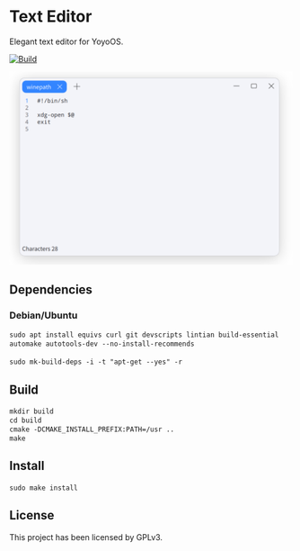 # Text Editor

Elegant text editor for YoyoOS. 

[![Build](https://github.com/Yoyo-OS/texteditor/actions/workflows/build.yml/badge.svg)](https://github.com/Yoyo-OS/texteditor/actions/workflows/build.yml)

![screenshot](screenshots/Screenshot_20211221_212801.png)

## Dependencies

### Debian/Ubuntu

```
sudo apt install equivs curl git devscripts lintian build-essential automake autotools-dev --no-install-recommends

sudo mk-build-deps -i -t "apt-get --yes" -r
```

## Build

```shell
mkdir build
cd build
cmake -DCMAKE_INSTALL_PREFIX:PATH=/usr ..
make
```

## Install

```shell
sudo make install
```

## License

This project has been licensed by GPLv3.
